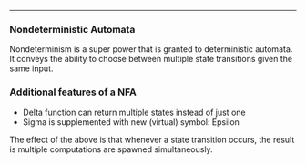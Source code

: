
---

### Nondeterministic Automata

Nondeterminism is a super power that is granted to deterministic automata.
It conveys the ability to choose between multiple state transitions given the same input.

### Additional features of a NFA

- Delta function can return multiple states instead of just one
- Sigma is supplemented with new (virtual) symbol: Epsilon

The effect of the above is that whenever a state transition occurs, the result is
multiple computations are spawned simultaneously.
